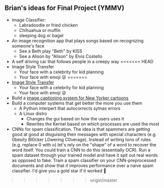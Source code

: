 Brian's ideas for Final Project (YMMV)
-----

- Image Classifier:
    + Labradoodle or fried chicken
    + Chihuahua or muffin
    + sleeping dog or bagel
- An image recognition app that plays songs based on recognizing someone's face
    - See a Beth play "Beth" by KISS 
    - See a Alison by "Alison" by Elvis Costello
- A self driving car that follows people in a creepy way
<<<<<<< HEAD
- Image Style Transfer
    + Your face with a celebrity for kid planning
    + Your face with emoji 😜
=======
- [Image Style Transfer](https://hackernoon.com/non-artistic-style-transfer-or-how-to-draw-kanye-using-captain-picards-face-c4a50256b814)
    + Your face with a celebrity for kid planning
    + Your face with emoji 😜
- Build a [image captioning system for New Yorker cartoons](https://www.theatlantic.com/notes/2015/09/a-new-universal-new-yorker-cartoon-caption-id-like-to-add-you-to-my-professional-network-linkedin/406783/)
- Build a computer systems that get better the more you use them
    + A Python interpert that autocorrects sytnax errors
    + A Linux distro 
        + Changes the gui based on how the users uses it
        + Rewrites the Kernel based on which processes are used the most
- CNNs for spam classification. The idea is that spammers are getting good at good at disguising their messages with special characters (e.g. 0besity Bl0cker L0wering C0verage).  Instead of writing tons of rules (e.g. replace 0 with o) let's rely on the "shape" of a word to recover the word itself. You could train a CNN to do this (essentially OCR). Run a spam dataset through your trained model and have it spit out real words as opposed to fake. Train a spam classifier on your CNN-preprocessed documents and show that it improves performance over a naive spam classifier. I'd give you a gold star if it worked :slightly_smiling_face:
>>>>>>> origin/master
